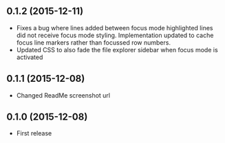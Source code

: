 ## 0.1.2  (2015-12-11)
* Fixes a bug where lines added between focus mode highlighted lines did not receive focus mode styling.
Implementation updated to cache focus line markers rather than focussed row numbers.
* Updated CSS to also fade the file explorer sidebar when focus mode is activated

## 0.1.1  (2015-12-08)
* Changed ReadMe screenshot url

## 0.1.0  (2015-12-08)
* First release
